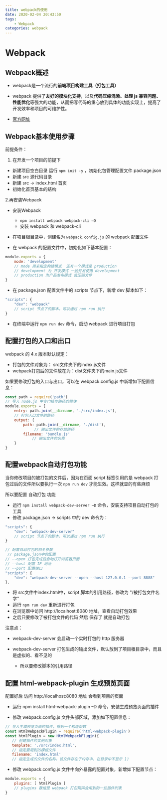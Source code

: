 ```yaml
---
title: webpack的使用
date: 2020-02-04 20:43:50
tags: 
    - Webpack
categories: webpack
---
```


# Webpack

## Webpack概述

- webpack是一个流行的**前端项目构建工具（打包工具）**

- webpack 提供了**友好的模块化支持**，以及**代码压缩混淆、处理 js 兼容问题、性能优化**等强大的功能，从而把写代码的重心放到具体的功能实现上，提高了开发效率和项目的可维护性。 

- [官方网址]( https://www.webpackjs.com/ )

## Webpack基本使用步骤

前提条件：

1. 在开发一个项目的前提下

- 新建项目空白目录 运行 `npm init -y` ，初始化包管理配置文件 package.json 
- 新建 src 源代码目录 
- 新建 src -> index.html 首页 
- 初始化首页基本的结构

2.再安装Webpack

- 安装Webpack	
  - `npm install webpack webpack-cli –D`
  - 安装 webpack 和 webpack-cli 
- 在项目根目录中，创建名为 `webpack.config.js` 的 webpack 配置文件

- 在 webpack 的配置文件中，初始化如下基本配置： 

```javascript
module.exports = {   
    mode: 'development' 
    // mode 用来指定构建模式  还有一个模式是 production
    // development 为 开发模式 一般开发使用 development
    // production 为产品发布模式 会压缩文件
}
```

-  在 package.json 配置文件中的 scripts 节点下，新增 dev 脚本如下：

```javascript
"scripts": {  
    "dev": "webpack" 
    // script 节点下的脚本，可以通过 npm run 执行 
} 
```

- 在终端中运行 `npm run dev` 命令，启动 webpack 进行项目打包

## 配置打包的入口和出口

webpack 的 4.x 版本默认规定：

- 打包的文件对象为： src文件夹下的index.js文件
- webpack打包后的文件放在为：dist文件夹下的main.js文件 

如果要修改打包的入口与出口，可以在 webpack.config.js 中新增如下配置信息： 

```javascript
const path = require('path') 
// 导入 node.js 中专门操作路径的模块 
module.exports = {   
    entry: path.join(__dirname, './src/index.js'), 
    // 打包入口文件的路径   
    output: {     
        path: path.join(__dirname, './dist'), 
             // 输出文件的存放路径     
        filename: 'bundle.js' 
        	// 输出文件的名称   
    } 
}
```

## 配置webpack自动打包功能

当你修改项目的被打包的文件后，因为在页面 script 标签引用的是 webpack 打包过后的文件所以要执行一次 `npm run dev` 才能生效。这样就显的有些麻烦

所以要配置 自动打包 功能

-  运行 `npm install webpack-dev-server –D` 命令，安装支持项目自动打包的工具 
- 修改 package.json -> scripts 中的 dev 命令为：

```javascript
"scripts": {   
    "dev": "webpack-dev-server" 
    // script 节点下的脚本，可以通过 npm run 执行 
}

// 配置自动打包的相关参数
 // package.json中的配置   
// --open 打包完成后自动打开浏览器页面   
// --host 配置 IP 地址   
// --port 配置端口   
"scripts": { 
    "dev": "webpack-dev-server --open --host 127.0.0.1 --port 8888" 
}, 
```

- 将 src文件中index.html中，script 脚本的引用路径，修改为 "/被打包文件名字“ 
- 运行 `npm run dev` 重新进行打包 
- 在浏览器中访问 http://localhost:8080 地址，查看自动打包效果
- 之后只要修改了被打包文件的代码 然后 保存了 就是自动打包

注意点：

- webpack-dev-server 会启动一个实时打包的 http 服务器 

- webpack-dev-server 打包生成的输出文件，默认放到了项目根目录中，而且是虚拟的、看不见的 
  - 所以要修改脚本的引用路径

## 配置 html-webpack-plugin 生成预览页面 

配置好后 访问 http://localhost:8080 地址 会看到项目的页面

- 运行 npm install html-webpack-plugin –D 命令，安装生成预览页面的插件 

- 修改 webpack.config.js 文件头部区域，添加如下配置信息： 

 ```javascript
// 导入生成预览页面的插件，得到一个构造函数 
const HtmlWebpackPlugin = require('html-webpack-plugin') 
const htmlPlugin = new HtmlWebpackPlugin({ 
    // 创建插件的实例对象   
    template: './src/index.html', 
    // 指定要用到的模板文件   
    filename: 'index.html' 
    // 指定生成的文件的名称，该文件存在于内存中，在目录中不显示 })
 ```

- 修改 webpack.config.js 文件中向外暴露的配置对象，新增如下配置节点： 

```javascript
module.exports = {   
    plugins: [ htmlPlugin ] 
    // plugins 数组是 webpack 打包期间会用到的一些插件列表 
} 
```

